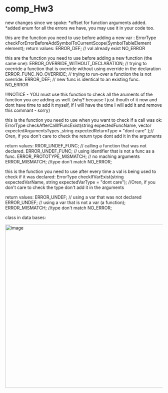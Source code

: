 # comp_Hw3

new changes since we spoke:
*offset for function arguments added.
*added enum for all the errors we have, you may use it in your code too.

this are the function you need to use before adding a new var :
ErrorType checkForErrorBeforeAddSymbolToCurrentScope(SymbolTableElement element); 
return values:
ERROR_DEF; // val already exist 
NO_ERROR

this are the function you need to use before adding a new function (the same one):
ERROR_OVERRIDE_WITHOUT_DECLARATION; // trying to override a function that is override without using override in the declaration
ERROR_FUNC_NO_OVERRIDE; // trying to run-over a function the is not override.
ERROR_DEF; // new func is identical to an existing func.
NO_ERROR

!!!NOTICE - YOU must use this function to check all the aruments of the function you are adding as well.  (why? because I just thouth of it now and dont have time to add it myself, if I will have the time I will add it and remove this commant - sorry)

this is the function you need to use when you want to check if a call was ok:
ErrorType checkAfterCallIfFuncExist(string expectedFuncName, vector<string> expectedArgumentsTypes ,string expectedReturnType = "dont care" );// Oren, if you don't care to check the return type dont add it in the arguments
    
return values:
  RROR_UNDEF_FUNC; // calling a function that was not declared.
  ERROR_UNDEF_FUNC; // using identifier that is not a func as a func.
  ERROR_PROTOTYPE_MISMATCH; // no maching arguments 
  ERROR_MISMATCH; //type don't match
  NO_ERROR;
  
  
  
this is the function you need to use after every time a val is being used to check if it was declared:
   ErrorType checkIfVarExist(string expectedVarName, string expectedVarType = "dont care"); //Oren, if you don't care to check the type don't add it in the arguments
    
  return values:
  ERROR_UNDEF; // using a var that was not declared
  ERROR_UNDEF; // using a var that is not a var (a function);
  ERROR_MISMATCH; //type don't match
  NO_ERROR;
  
class in data bases:

<img width="521" alt="image" src="https://github.com/ronyju/comp_Hw3/assets/80697658/ab705903-9175-47f4-8b7c-e04eea8c8d71">

